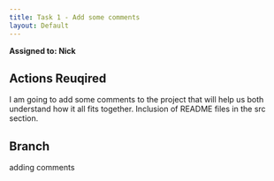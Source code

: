 ```yaml
---
title: Task 1 - Add some comments
layout: Default
---
```


**Assigned to: Nick**

## Actions Reuqired

I am going to add some comments to the project that will help us both understand how it all fits together. Inclusion of README files in the src section.

## Branch

adding comments